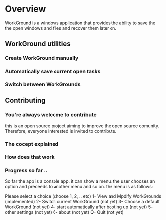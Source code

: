 # Overview

WorkGround is a windows application that provides the ability to save the the open windows and files and recover them later on.

## WorkGround utilities

### Create WorkGround manually

### Automatically save current open tasks

### Switch between WorkGrounds


## Contributing

### You're always welcome to contribute

this is an open source project aiming to improve the open source comunity. Therefore, everyone interested is invited to contribute.

### The cocept explained

### How does that work

### Progress so far ..

So far the app is a console app. it can show a menu. the user chooses an option and preceeds to another menu and so on. the menu is as follows:

Please select a choice (choose 1, 2, .. etc)
		       1- View and Mpdify WorkGrounds (implemented)
		       2- Switch current WorkGround (not yet)
		       3- Choose a default WorkGround (not yet)
		       4- start automatically after booting up (not yet)
		       5- other settings (not yet)
		       6- about (not yet)
		       Q- Quit (not yet)

